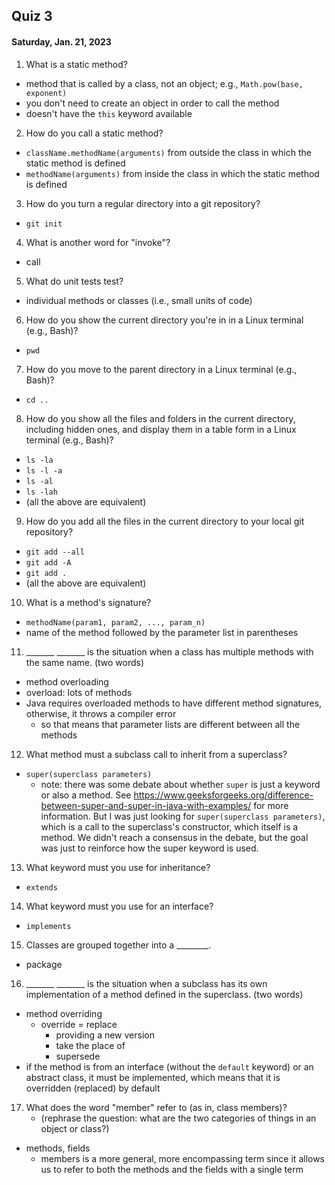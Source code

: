 ## Quiz 3
#### Saturday, Jan. 21, 2023

1. What is a static method?
- method that is called by a class, not an object; e.g., `Math.pow(base, exponent)`
- you don't need to create an object in order to call the method
- doesn't have the `this` keyword available

2. How do you call a static method?
- `className.methodName(arguments)` from outside the class in which the static method is defined
- `methodName(arguments)` from inside the class in which the static method is defined

3. How do you turn a regular directory into a git repository?
- `git init`

4. What is another word for "invoke"?
- call

5. What do unit tests test?
- individual methods or classes (i.e., small units of code)

6. How do you show the current directory you're in in a Linux terminal (e.g., Bash)?
- `pwd`

7. How do you move to the parent directory in a Linux terminal (e.g., Bash)?
- `cd ..`

8. How do you show all the files and folders in the current directory, including hidden ones, and display them in a table form in a Linux terminal (e.g., Bash)?
- `ls -la`
- `ls -l -a`
- `ls -al`
- `ls -lah`
- (all the above are equivalent)

9. How do you add all the files in the current directory to your local git repository?
- `git add --all`
- `git add -A`
- `git add .`
- (all the above are equivalent)

10. What is a method's signature?
- `methodName(param1, param2, ..., param_n)`
- name of the method followed by the parameter list in parentheses

11. _______ _______ is the situation when a class has multiple methods with the same name. (two words)
- method overloading
- overload: lots of methods
- Java requires overloaded methods to have different method signatures, otherwise, it throws a compiler error
    - so that means that parameter lists are different between all the methods

12. What method must a subclass call to inherit from a superclass?
- `super(superclass parameters)`
    - note: there was some debate about whether `super` is just a keyword or also a method. See https://www.geeksforgeeks.org/difference-between-super-and-super-in-java-with-examples/ for more information. But I was just looking for `super(superclass parameters)`, which is a call to the superclass's constructor, which itself is a method. We didn't reach a consensus in the debate, but the goal was just to reinforce how the super keyword is used.

13. What keyword must you use for inheritance?
- `extends`

14. What keyword must you use for an interface?
- `implements`

15. Classes are grouped together into a ________.
- package

16. _______ _______ is the situation when a subclass has its own implementation of a method defined in the superclass. (two words)
- method overriding
  - override = replace
      - providing a new version
      - take the place of
      - supersede
- if the method is from an interface (without the `default` keyword) or an abstract class, it must be implemented, which means that it is overridden (replaced) by default

17. What does the word "member" refer to (as in, class members)?
    - (rephrase the question: what are the two categories of things in an object or class?)
- methods, fields
    - members is a more general, more encompassing term since it allows us to refer to both the methods and the fields with a single term
